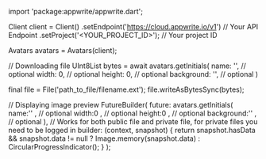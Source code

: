import 'package:appwrite/appwrite.dart';

Client client = Client()
    .setEndpoint('https://cloud.appwrite.io/v1') // Your API Endpoint
    .setProject('&lt;YOUR_PROJECT_ID&gt;'); // Your project ID

Avatars avatars = Avatars(client);

// Downloading file
UInt8List bytes = await avatars.getInitials(
    name: '<NAME>', // optional
    width: 0, // optional
    height: 0, // optional
    background: '', // optional
)

final file = File('path_to_file/filename.ext');
file.writeAsBytesSync(bytes);

// Displaying image preview
FutureBuilder(
    future: avatars.getInitials(
    name:'<NAME>' , // optional
    width:0 , // optional
    height:0 , // optional
    background:'' , // optional
), // Works for both public file and private file, for private files you need to be logged in
    builder: (context, snapshot) {
      return snapshot.hasData && snapshot.data != null
          ? Image.memory(snapshot.data)
          : CircularProgressIndicator();
    }
);
